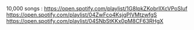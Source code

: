 10,000 songs :
https://open.spotify.com/playlist/1G8IpkZKobrIlXcVPoSIuf
https://open.spotify.com/playlist/04ZwFco4KsjgPlVMtzwfgS
https://open.spotify.com/playlist/04SNbStKKx0pM8CF63RHgX
